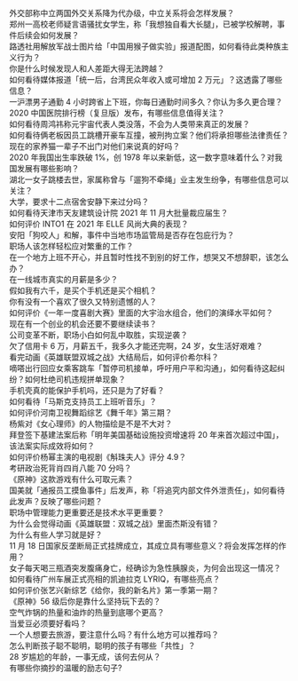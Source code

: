 外交部称中立两国外交关系降为代办级，中立关系将会怎样发展？  
郑州一高校老师疑言语骚扰女学生，称「我想独自看大长腿」，已被学校解聘，事件后续会如何发展？  
路透社用解放军战士图片给「中国用猴子做实验」报道配图，如何看待此类种族主义行为？  
你是什么时候发现人和人差距大得无法跨越？  
如何看待媒体报道「统一后，台湾民众年收入或可增加 2 万元」？这透露了哪些信息？  
一沪漂男子通勤 4 小时跨省上下班，你每日通勤时间多久？你认为多久更合理？  
2020 中国医院排行榜（复旦版）发布，有哪些信息值得关注？  
如何看待周鸿祎称元宇宙代表人类没落，不会为人类带来真正的发展？  
如何看待俩老板因员工跳槽开豪车互撞，被刑拘立案？他们将承担哪些法律责任？  
现在的家养猫一辈子不出门对他们来说真的好吗？  
2020 年我国出生率跌破 1%，创 1978 年以来新低，这一数字意味着什么？对我国发展有哪些影响？  
湖北一女子跳楼去世，家属称曾与「遛狗不牵绳」业主发生纷争，有哪些信息可以关注？  
大学，要求十二点宿舍安静下来过分吗？  
如何看待天津市天友建筑设计院 2021 年 11 月大批量裁应届生？  
如何评价 INTO1 在 2021 年 ELLE 风尚大典的表现？  
安阳「狗咬人」和解，事件中当地市场监管局是否存在包庇行为？  
职场人该怎样轻松应对繁重的工作？  
在一个地方上班不开心，并且暂时性找不到别的好工作，想哭又不想辞职，该怎么办？  
在一线城市真实的月薪是多少？  
假如我有六千，是买个手机还是买个相机？  
你有没有一个喜欢了很久又特别遗憾的人？  
如何评价《一年一度喜剧大赛》里面的大宇治水组合，他们的演绎水平如何？  
现在有一个创业的机会还要不要继续读书？  
公司变革不断，职场小白如何乱中取胜，实现逆袭？  
欠了信用卡 6 万，月薪五千，我多久才能还完啊，24 岁，女生活好艰难？  
看完动画《英雄联盟双城之战》大结局后，如何评价希尔科？  
嘀嗒出行回应女乘客跳车「暂停司机接单，呼吁用户平和沟通」，如何看待这起纠纷？如何杜绝司机违规拼单现象？  
手机壳真的能保护手机吗，还只是为了好看？  
如何看待「马斯克支持员工上班听音乐」？  
如何评价河南卫视舞蹈综艺《舞千年》第三期？  
杨紫对《女心理师》的人物描绘是不是不大对？  
拜登签下基建法案后称「明年美国基础设施投资增速将 20 年来首次超过中国」，该法案实际成效将如何？  
如何评价杨幂主演的电视剧《斛珠夫人》评分 4.9？  
考研政治死背肖四肖八能 70 分吗？  
《原神》这款游戏有什么可取元素？  
国美就「通报员工摸鱼事件」后发声，称「将追究内部文件外泄责任」，如何看待此发声？反映了哪些问题？  
职场中管理能力更重要还是技术水平更重要？  
为什么会觉得动画《英雄联盟：双城之战》里面杰斯没有错？  
为什么有些人学习就是好？  
11 月 18 日国家反垄断局正式挂牌成立，其成立具有哪些意义？将会发挥怎样的作用？  
女子每天喝三瓶酒突发腹痛身亡，经确诊为急性胰腺炎，为何会出现这一情况？  
如何看待广州车展正式亮相的凯迪拉克 LYRIQ，有哪些亮点？  
如何评价张艺兴新综艺《给你，我的新名片》第一季第一期？  
《原神》56 级后你是靠什么坚持玩下去的？  
空气炸锅的热量和油炸的热量到底哪个更高？  
当爱豆必须要好看吗？  
一个人想要去旅游，要注意什么吗？有什么地方可以推荐吗？  
怎么判断孩子聪不聪明，聪明的孩子有哪些「共性」？  
28 岁尴尬的年龄，一事无成，该何去何从？  
有哪些你摘抄的温暖的励志句子?  
